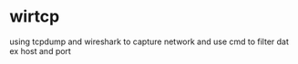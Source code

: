 # wirtcp
using tcpdump and wireshark to capture network and use cmd to filter dat ex host and port 
